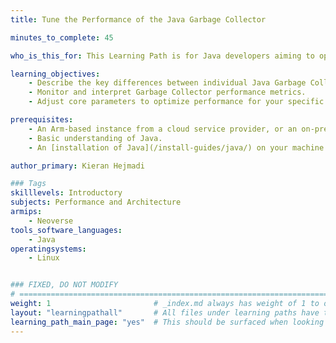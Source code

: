 ```yaml
---
title: Tune the Performance of the Java Garbage Collector

minutes_to_complete: 45

who_is_this_for: This Learning Path is for Java developers aiming to optimize application performance on Arm-based servers, especially those migrating applications from x86-based to Arm-based instances. 

learning_objectives: 
    - Describe the key differences between individual Java Garbage Collectors (GCs).
    - Monitor and interpret Garbage Collector performance metrics.
    - Adjust core parameters to optimize performance for your specific workload.

prerequisites:
    - An Arm-based instance from a cloud service provider, or an on-premise Arm server.
    - Basic understanding of Java.
    - An [installation of Java](/install-guides/java/) on your machine.

author_primary: Kieran Hejmadi

### Tags
skilllevels: Introductory
subjects: Performance and Architecture
armips:
    - Neoverse
tools_software_languages:
    - Java
operatingsystems:
    - Linux


### FIXED, DO NOT MODIFY
# ================================================================================
weight: 1                       # _index.md always has weight of 1 to order correctly
layout: "learningpathall"       # All files under learning paths have this same wrapper
learning_path_main_page: "yes"  # This should be surfaced when looking for related content. Only set for _index.md of learning path content.
---
```

